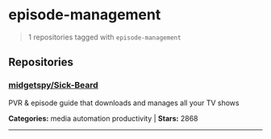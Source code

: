 # episode-management

> 1 repositories tagged with `episode-management`

## Repositories

### [midgetspy/Sick-Beard](https://github.com/midgetspy/Sick-Beard)

PVR & episode guide that downloads and manages all your TV shows

**Categories:** media automation productivity  | **Stars:** 2868

---


